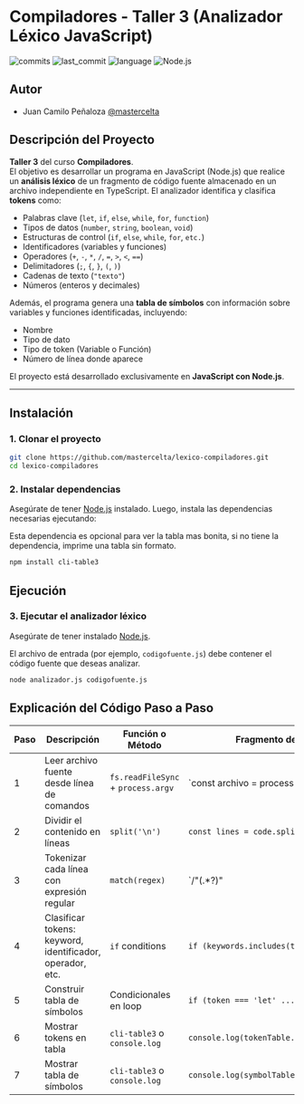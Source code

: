 # Compiladores - Taller 3 (Analizador Léxico JavaScript)

![commits](https://badgen.net/github/commits/mastercelta/lexico-compiladores?icon=github)
![last_commit](https://img.shields.io/github/last-commit/mastercelta/lexico-compiladores)
![language](https://img.shields.io/badge/language-JavaScript-yellow.svg)
![Node.js](https://img.shields.io/badge/runtime-Node.js-green.svg)

## Autor

- Juan Camilo Peñaloza [@mastercelta](https://www.github.com/mastercelta)

## Descripción del Proyecto

**Taller 3** del curso **Compiladores**.  
El objetivo es desarrollar un programa en JavaScript (Node.js) que realice un **análisis léxico** de un fragmento de código fuente almacenado en un archivo independiente en TypeScript. El analizador identifica y clasifica **tokens** como:

- Palabras clave (`let`, `if`, `else`, `while`, `for`, `function`)
- Tipos de datos (`number`, `string`, `boolean`, `void`)
- Estructuras de control (`if`, `else`, `while`, `for`, `etc.`)
- Identificadores (variables y funciones)
- Operadores (`+`, `-`, `*`, `/`, `=`, `>`, `<`, `==`)
- Delimitadores (`;`, `{`, `}`, `(`, `)`)
- Cadenas de texto (`"texto"`)
- Números (enteros y decimales)

Además, el programa genera una **tabla de símbolos** con información sobre variables y funciones identificadas, incluyendo:

- Nombre
- Tipo de dato
- Tipo de token (Variable o Función)
- Número de línea donde aparece

El proyecto está desarrollado exclusivamente en **JavaScript con Node.js**.

---

## Instalación

### 1. Clonar el proyecto

```bash
git clone https://github.com/mastercelta/lexico-compiladores.git
cd lexico-compiladores
```
### 2. Instalar dependencias

Asegúrate de tener [Node.js](https://nodejs.org/) instalado. Luego, instala las dependencias necesarias ejecutando:

Esta dependencia es opcional para ver la tabla mas bonita, si no tiene la dependencia, imprime una tabla sin formato.

```bash
npm install cli-table3
```

## Ejecución

### 3. Ejecutar el analizador léxico

Asegúrate de tener instalado [Node.js](https://nodejs.org/).

El archivo de entrada (por ejemplo, `codigofuente.js`) debe contener el código fuente que deseas analizar.

```bash
node analizador.js codigofuente.js
```

## Explicación del Código Paso a Paso

| Paso | Descripción | Función o Método | Fragmento de Código | Captura / Resultado | Observaciones |
|------|-------------|------------------|----------------------|----------------------|---------------|
| 1 | Leer archivo fuente desde línea de comandos | `fs.readFileSync` + `process.argv` | `const archivo = process.argv[2] || 'codigofuente.ts';` | Código cargado exitosamente | Se incluye validación si no existe |
| 2 | Dividir el contenido en líneas | `split('\n')` | `const lines = code.split('\n');` | Array de líneas | - |
| 3 | Tokenizar cada línea con expresión regular | `match(regex)` | `/"(.*?)"|...|[+\-*/%=!<>&|.:;,()[\]{}]/g` | Tokens detectados | Regex adaptado para múltiples casos |
| 4 | Clasificar tokens: keyword, identificador, operador, etc. | `if` conditions | `if (keywords.includes(token)) ...` | Lista de tokens clasificados | - |
| 5 | Construir tabla de símbolos | Condicionales en loop | `if (token === 'let' ...)` | Variables y funciones registradas | Mejorable con un parser real |
| 6 | Mostrar tokens en tabla | `cli-table3` o `console.log` | `console.log(tokenTable.toString())` | Tabla en consola | Usa fallback si no está instalado |
| 7 | Mostrar tabla de símbolos | `cli-table3` o `console.log` | `console.log(symbolTableOutput.toString())` | Tabla en consola | Igual que anterior |
